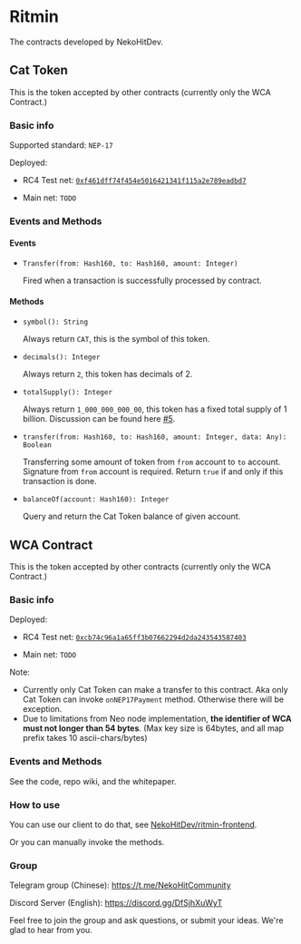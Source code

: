 # Ritmin

The contracts developed by NekoHitDev.

## Cat Token

This is the token accepted by other contracts (currently only the WCA Contract.)

### Basic info

Supported standard: `NEP-17`

Deployed: 

+ RC4 Test net: [`0xf461dff74f454e5016421341f115a2e789eadbd7`](https://neo3.testnet.neotube.io/contract/0xf461dff74f454e5016421341f115a2e789eadbd7)

+ Main net: `TODO`

### Events and Methods

#### Events

+ `Transfer(from: Hash160, to: Hash160, amount: Integer)`

  Fired when a transaction is successfully processed by contract.

#### Methods

+ `symbol(): String`

  Always return `CAT`, this is the symbol of this token.

+ `decimals(): Integer`

  Always return `2`, this token has decimals of 2.

+ `totalSupply(): Integer`

  Always return `1_000_000_000_00`, this token has a fixed total supply of 1 billion. Discussion can be found here [#5](https://github.com/NekoHitDev/Ritmin/issues/5).

+ `transfer(from: Hash160, to: Hash160, amount: Integer, data: Any): Boolean`

  Transferring some amount of token from `from` account to `to` account. Signature from `from` account is required. Return `true` if and only if this transaction is done.

+ `balanceOf(account: Hash160): Integer`

  Query and return the Cat Token balance of given account.

## WCA Contract

This is the token accepted by other contracts (currently only the WCA Contract.)

### Basic info

Deployed: 

+ RC4 Test net: [`0xcb74c96a1a65ff3b07662294d2da243543587403`](https://neo3.testnet.neotube.io/contract/0xcb74c96a1a65ff3b07662294d2da243543587403)

+ Main net: `TODO`

Note: 

+ Currently only Cat Token can make a transfer to this contract. Aka only Cat Token can invoke `onNEP17Payment` method. Otherwise there will be exception.
+ Due to limitations from Neo node implementation, **the identifier of WCA must not longer than 54 bytes**. (Max key size is 64bytes, and all map prefix takes 10 ascii-chars/bytes)

### Events and Methods

See the code, repo wiki, and the whitepaper.

### How to use

You can use our client to do that, see [NekoHitDev/ritmin-frontend](https://github.com/NekoHitDev/ritmin-frontend).

Or you can manually invoke the methods. 

### Group

Telegram group (Chinese): https://t.me/NekoHitCommunity

Discord Server (English): https://discord.gg/DfSjhXuWyT



Feel free to join the group and ask questions, or submit your ideas. We're glad to hear from you.
